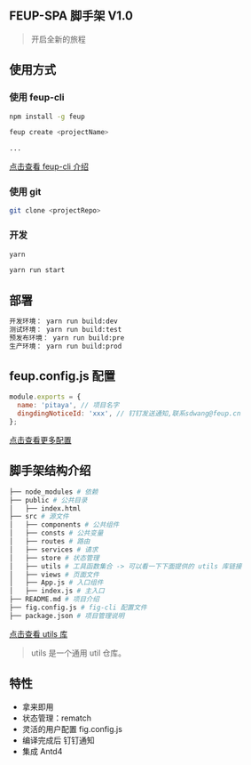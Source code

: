 ## FEUP-SPA 脚手架 V1.0

> 开启全新的旅程

## 使用方式

### 使用 feup-cli

```bash
npm install -g feup

feup create <projectName>

...

```

[点击查看 feup-cli 介绍](https://www.feup.cn/feup-cli/v2)

### 使用 git

```bash
git clone <projectRepo>
```

### 开发

```bash
yarn

yarn run start
```

## 部署

```bash
开发环境： yarn run build:dev
测试环境： yarn run build:test
预发布环境： yarn run build:pre
生产环境： yarn run build:prod
```

## feup.config.js 配置

```js
module.exports = {
  name: 'pitaya', // 项目名字
  dingdingNoticeId: 'xxx', // 钉钉发送通知,联系sdwang@feup.cn
};
```

[点击查看更多配置](https://www.feup.cn/fig-cli/v2/options)

## 脚手架结构介绍

```bash
├── node_modules # 依赖
├── public # 公共目录
│   ├── index.html
├── src # 源文件
│   ├── components # 公共组件
│   ├── consts # 公共变量
│   ├── routes # 路由
│   ├── services # 请求
│   ├── store # 状态管理
│   ├── utils # 工具函数集合 -> 可以看一下下面提供的 utils 库链接
│   ├── views # 页面文件
│   ├── App.js # 入口组件
│   ├── index.js # 主入口
├── README.md # 项目介绍
├── fig.config.js # fig-cli 配置文件
├── package.json # 项目管理说明
```

[点击查看 utils 库](https://www.feup.cn/utils-pages)

> utils 是一个通用 util 仓库。

## 特性

- 拿来即用
- 状态管理：rematch
- 灵活的用户配置 fig.config.js
- 编译完成后 钉钉通知
- 集成 Antd4
